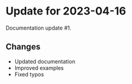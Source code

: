 # Update for 2023-04-16

Documentation update #1.

## Changes

- Updated documentation
- Improved examples
- Fixed typos